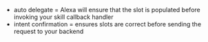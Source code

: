 - auto delegate = Alexa will ensure that the slot is populated before invoking your skill callback handler
- intent confirmation = ensures slots are correct before sending the request to your backend